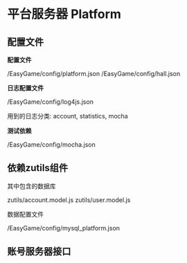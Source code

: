 平台服务器 Platform
===

## 配置文件

**配置文件**

/EasyGame/config/platform.json
/EasyGame/config/hall.json

**日志配置文件**

/EasyGame/config/log4js.json

用到的日志分类: account, statistics, mocha

**测试依赖**

/EasyGame/config/mocha.json


## 依赖zutils组件

其中包含的数据库

zutils/account.model.js
zutils/user.model.js

数据配置文件

/EasyGame/config/mysql_platform.json



## 账号服务器接口


